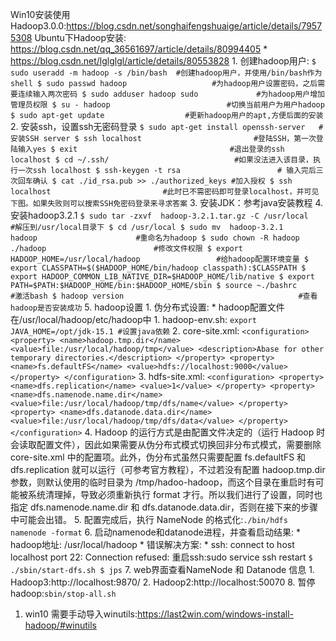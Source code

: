 Win10安装使用Hadoop3.0.0:https://blog.csdn.net/songhaifengshuaige/article/details/79575308
Ubuntu下Hadoop安装: https://blog.csdn.net/qq_36561697/article/details/80994405
	* https://blog.csdn.net/lglglgl/article/details/80553828
	1. 创建hadoop用户:
		```
		$ sudo useradd -m hadoop -s /bin/bash  #创建hadoop用户，并使用/bin/bash作为shell
		$ sudo passwd hadoop                   #为hadoop用户设置密码，之后需要连续输入两次密码
		$ sudo adduser hadoop sudo             #为hadoop用户增加管理员权限
		$ su - hadoop                          #切换当前用户为用户hadoop
		$ sudo apt-get update                  #更新hadoop用户的apt,方便后面的安装
		```
	2. 安装ssh，设置ssh无密码登录
		```
		$ sudo apt-get install openssh-server   #安装SSH server
		$ ssh localhost                         #登陆SSH，第一次登陆输入yes
		$ exit                                  #退出登录的ssh localhost
		$ cd ~/.ssh/                            #如果没法进入该目录，执行一次ssh localhost
		$ ssh-keygen -t rsa　					# 输入完后三次回车确认
		$ cat ./id_rsa.pub >> ./authorized_keys #加入授权
		$ ssh localhost                         #此时已不需密码即可登录localhost，并可见下图。如果失败则可以搜索SSH免密码登录来寻求答案
		```
	3. 安装JDK：参考java安装教程
	4. 安装hadoop3.2.1
		```
		$ sudo tar -zxvf  hadoop-3.2.1.tar.gz -C /usr/local    #解压到/usr/local目录下
		$ cd /usr/local
		$ sudo mv  hadoop-3.2.1    hadoop                      #重命名为hadoop
		$ sudo chown -R hadoop ./hadoop                        #修改文件权限
		$ export HADOOP_HOME=/usr/local/hadoop				   #给hadoop配置环境变量
		$ export CLASSPATH=$($HADOOP_HOME/bin/hadoop classpath):$CLASSPATH
		$ export HADOOP_COMMON_LIB_NATIVE_DIR=$HADOOP_HOME/lib/native
		$ export PATH=$PATH:$HADOOP_HOME/bin:$HADOOP_HOME/sbin
		$ source ~./bashrc									   #激活bash
		$ hadoop version									   #查看hadoop是否安装成功
		```
	5. hadoop设置
		1. 伪分布式设置:
			* hadoop配置文件在/usr/local/hadoop/etc/hadoop中
			1. hadoop-env.sh:
				```
				export JAVA_HOME=/opt/jdk-15.1 #设置java依赖
				```
			2. core-site.xml:
				```
				<configuration>
					<property>
						 <name>hadoop.tmp.dir</name>
						 <value>file:/usr/local/hadoop/tmp</value>
						 <description>Abase for other temporary directories.</description>
					</property>
					<property>
						 <name>fs.defaultFS</name>
						 <value>hdfs://localhost:9000</value>
					</property>
				</configuration>
				```
			3. hdfs-site.xml:
				```
				<configuration>
					<property>
						 <name>dfs.replication</name>
						 <value>1</value>
					</property>
					<property>
						 <name>dfs.namenode.name.dir</name>
						 <value>file:/usr/local/hadoop/tmp/dfs/name</value>
					</property>
					<property>
						 <name>dfs.datanode.data.dir</name>
						 <value>file:/usr/local/hadoop/tmp/dfs/data</value>
					</property>
				</configuration>
				```
			4. Hadoop 的运行方式是由配置文件决定的（运行 Hadoop 时会读取配置文件），因此如果需要从伪分布式模式切换回非分布式模式，需要删除 core-site.xml 中的配置项。此外，伪分布式虽然只需要配置 fs.defaultFS 和 dfs.replication 就可以运行（可参考官方教程），不过若没有配置 hadoop.tmp.dir 参数，则默认使用的临时目录为 /tmp/hadoo-hadoop，而这个目录在重启时有可能被系统清理掉，导致必须重新执行 format 才行。所以我们进行了设置，同时也指定 dfs.namenode.name.dir 和 dfs.datanode.data.dir，否则在接下来的步骤中可能会出错。
			5. 配置完成后，执行 NameNode 的格式化:`./bin/hdfs namenode -format`
			6. 启动namenode和datanode进程，并查看启动结果:
				* hadoop地址: /usr/local/hadoop
				* 错误解决方案:
					* ssh: connect to host localhost port 22: Connection refused: 重启ssh:sudo service ssh restart
				```
				$ ./sbin/start-dfs.sh
				$ jps
				```
			7. web界面查看NameNode 和 Datanode 信息
				1. Hadoop3:http://localhost:9870/
				2. Hadoop2:http://localhost:50070
			8. 暂停hadoop:`sbin/stop-all.sh`
	
1. win10 需要手动导入winutils:https://last2win.com/windows-install-hadoop/#winutils